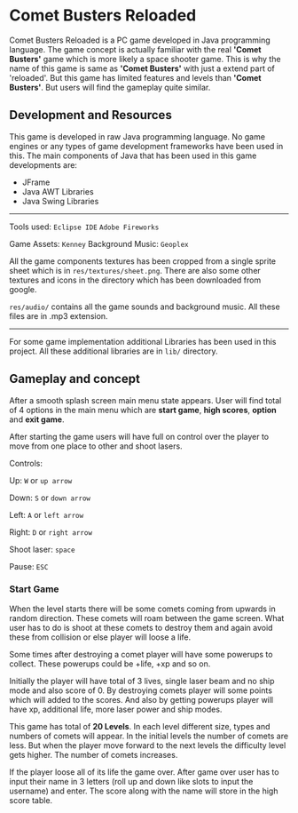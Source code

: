 # Comet Busters Reloaded

Comet Busters Reloaded is a PC game developed in Java programming language. The
game concept is actually familiar with the real **'Comet Busters'** game which
is more likely a space shooter game. This is why the name of this game is same
as **'Comet Busters'** with just a extend part of 'reloaded'. But this game has
limited features and levels than **'Comet Busters'**. But users will find the
gameplay quite similar.

## Development and Resources

This game is developed in raw Java programming language. No game engines or any
types of game development frameworks have been used in this. The main components
of Java that has been used in this game developments are:

* JFrame
* Java AWT Libraries
* Java Swing Libraries

---

Tools used: `Eclipse IDE` `Adobe Fireworks`

Game Assets: `Kenney`
Background Music: `Geoplex`

All the game components textures has been cropped from a single sprite sheet
which is in `res/textures/sheet.png`. There are also some other textures and
icons in the directory which has been downloaded from google.

`res/audio/` contains all the game sounds and background music. All these files
are in .mp3 extension.

---

For some game implementation additional Libraries has been used in this project.
All these additional libraries are in `lib/` directory.

## Gameplay and concept

After a smooth splash screen main menu state appears. User will find total of
4 options in the main menu which are **start game**, **high scores**, **option**
and **exit game**.

After starting the game users will have full on control over the player to move
from one place to other and shoot lasers.

Controls:

Up: `W` or `up arrow`

Down: `S` or `down arrow`

Left: `A` or `left arrow`

Right: `D` or `right arrow`

Shoot laser: `space`

Pause: `ESC`

### Start Game

When the level starts there will be some comets coming from upwards in random
direction. These comets will roam between the game screen. What user has to do
is shoot at these comets to destroy them and again avoid these from collision
or else player will loose a life.

Some times after destroying a comet player will have some powerups to collect.
These powerups could be +life, +xp and so on.

Initially the player will have total of 3 lives, single laser beam and no ship
mode and also score of 0. By destroying comets player will some points which
will added to the scores. And also by getting powerups player will have xp,
additional life, more laser power and ship modes.

This game has total of **20 Levels**. In each level different size, types and
numbers of comets will appear. In the initial levels the number of comets are
less. But when the player move forward to the next levels the difficulty level
gets higher. The number of comets increases.

If the player loose all of its life the game over. After game over user has to
input their name in 3 letters (roll up and down like slots to input the username)
and enter. The score along with the name will store in the high score table.
